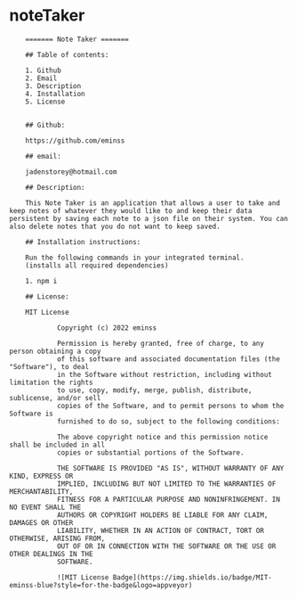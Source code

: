 # noteTaker
        ======= Note Taker =======

        ## Table of contents:
        
        1. Github
        2. Email
        3. Description
        4. Installation
        5. License
        
        
        ## Github: 
        
        https://github.com/eminss
        
        ## email: 
        
        jadenstorey@hotmail.com
        
        ## Description: 
        
        This Note Taker is an application that allows a user to take and keep notes of whatever they would like to and keep their data persistent by saving each note to a json file on their system. You can also delete notes that you do not want to keep saved.
        
        ## Installation instructions:
        
        Run the following commands in your integrated terminal.
        (installs all required dependencies)

        1. npm i

        ## License:

        MIT License

                Copyright (c) 2022 eminss
                
                Permission is hereby granted, free of charge, to any person obtaining a copy
                of this software and associated documentation files (the "Software"), to deal
                in the Software without restriction, including without limitation the rights
                to use, copy, modify, merge, publish, distribute, sublicense, and/or sell
                copies of the Software, and to permit persons to whom the Software is
                furnished to do so, subject to the following conditions:
                
                The above copyright notice and this permission notice shall be included in all
                copies or substantial portions of the Software.
                
                THE SOFTWARE IS PROVIDED "AS IS", WITHOUT WARRANTY OF ANY KIND, EXPRESS OR
                IMPLIED, INCLUDING BUT NOT LIMITED TO THE WARRANTIES OF MERCHANTABILITY,
                FITNESS FOR A PARTICULAR PURPOSE AND NONINFRINGEMENT. IN NO EVENT SHALL THE
                AUTHORS OR COPYRIGHT HOLDERS BE LIABLE FOR ANY CLAIM, DAMAGES OR OTHER
                LIABILITY, WHETHER IN AN ACTION OF CONTRACT, TORT OR OTHERWISE, ARISING FROM,
                OUT OF OR IN CONNECTION WITH THE SOFTWARE OR THE USE OR OTHER DEALINGS IN THE
                SOFTWARE.
                
                ![MIT License Badge](https://img.shields.io/badge/MIT-eminss-blue?style=for-the-badge&logo=appveyor)
        